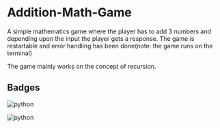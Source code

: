 
# Addition-Math-Game
A simple mathematics game where the player has to add 3 numbers and depending upon the input the player gets a response. The game is restartable and error handling has been done(note: the game runs on the terminal)

The game mainly works on the concept of recursion.




## Badges
![python](https://img.shields.io/badge/Python-3776AB?style=for-the-badge&logo=python&logoColor=white)

![python](	https://img.shields.io/badge/Python-14354C?style=for-the-badge&logo=python&logoColor=white)

